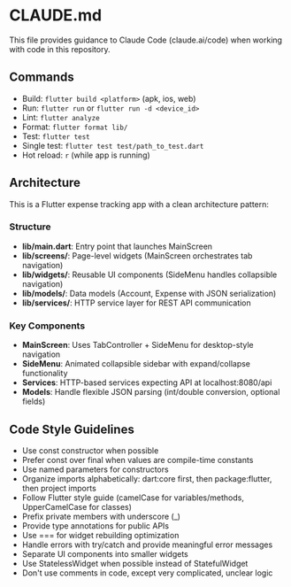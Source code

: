 # CLAUDE.md

This file provides guidance to Claude Code (claude.ai/code) when working with code in this repository.

## Commands
- Build: `flutter build <platform>` (apk, ios, web)
- Run: `flutter run` or `flutter run -d <device_id>`
- Lint: `flutter analyze`
- Format: `flutter format lib/`
- Test: `flutter test`
- Single test: `flutter test test/path_to_test.dart`
- Hot reload: `r` (while app is running)

## Architecture

This is a Flutter expense tracking app with a clean architecture pattern:

### Structure
- **lib/main.dart**: Entry point that launches MainScreen
- **lib/screens/**: Page-level widgets (MainScreen orchestrates tab navigation)
- **lib/widgets/**: Reusable UI components (SideMenu handles collapsible navigation)
- **lib/models/**: Data models (Account, Expense with JSON serialization)
- **lib/services/**: HTTP service layer for REST API communication

### Key Components
- **MainScreen**: Uses TabController + SideMenu for desktop-style navigation
- **SideMenu**: Animated collapsible sidebar with expand/collapse functionality
- **Services**: HTTP-based services expecting API at localhost:8080/api
- **Models**: Handle flexible JSON parsing (int/double conversion, optional fields)

## Code Style Guidelines
- Use const constructor when possible
- Prefer const over final when values are compile-time constants
- Use named parameters for constructors
- Organize imports alphabetically: dart:core first, then package:flutter, then project imports
- Follow Flutter style guide (camelCase for variables/methods, UpperCamelCase for classes)
- Prefix private members with underscore (_)
- Provide type annotations for public APIs
- Use === for widget rebuilding optimization
- Handle errors with try/catch and provide meaningful error messages
- Separate UI components into smaller widgets
- Use StatelessWidget when possible instead of StatefulWidget
- Don't use comments in code, except very complicated, unclear logic